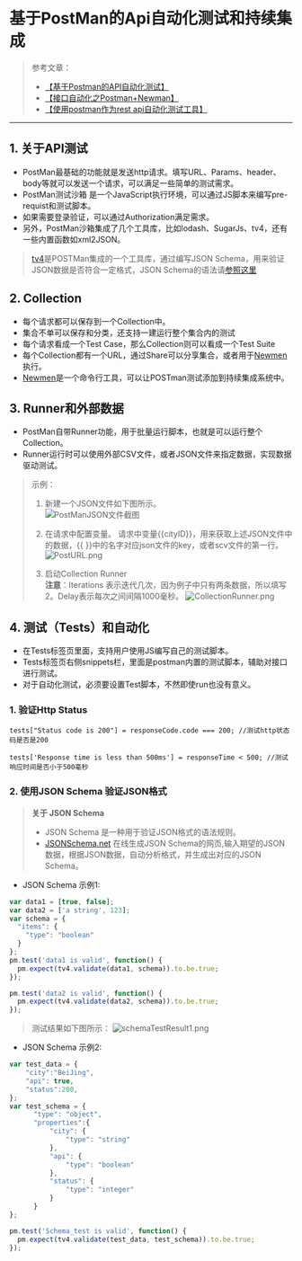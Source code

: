 # 基于PostMan的Api自动化测试和持续集成

>参考文章：
>
> - [【基于Postman的API自动化测试】](https://segmentfault.com/a/1190000005055899)
> - [【接口自动化之Postman+Newman】](http://www.cnblogs.com/zuoshaowei/p/6192863.html)
> - [【使用postman作为rest api自动化测试工具】](https://segmentfault.com/a/1190000008279947)

----------


## 1. 关于API测试
- PostMan最基础的功能就是发送http请求。填写URL、Params、header、body等就可以发送一个请求，可以满足一些简单的测试需求。
- PostMan测试沙箱 是一个JavaScript执行环境，可以通过JS脚本来编写pre-requist和测试脚本。
- 如果需要登录验证，可以通过Authorization满足需求。
- 另外，PostMan沙箱集成了几个工具库，比如lodash、SugarJs、tv4，还有一些内置函数如xml2JSON。
> [tv4](https://github.com/geraintluff/tv4)是POSTMan集成的一个工具库，通过编写JSON Schema，用来验证JSON数据是否符合一定格式，JSON Schema的语法请[参照这里](http://json-schema.org/example1.html)


## 2. Collection
- 每个请求都可以保存到一个Collection中。
- 集合不单可以保存和分类，还支持一建运行整个集合内的测试
- 每个请求看成一个Test Case，那么Collection则可以看成一个Test Suite
- 每个Collection都有一个URL，通过Share可以分享集合，或者用于[Newmen](https://www.npmjs.com/package/newman)执行。
- [Newmen](https://www.npmjs.com/package/newman)是一个命令行工具，可以让POSTman测试添加到持续集成系统中。


## 3. Runner和外部数据
- PostMan自带Runner功能，用于批量运行脚本，也就是可以运行整个Collection。
- Runner运行时可以使用外部CSV文件，或者JSON文件来指定数据，实现数据驱动测试。
> 示例：
> 
>  1. 新建一个JSON文件如下图所示。  
>  ![PostManJSON文件截图](https://www.z4a.net/images/2018/01/03/PostManJSON.png)
>  
>  2. 在请求中配置变量。
>  请求中变量{{cityID}}，用来获取上述JSON文件中的数据，{{ }}中的名字对应json文件的key，或者scv文件的第一行。
>  ![PostURL.png](https://www.z4a.net/images/2018/01/03/PostURL.png)
>  
>  3. 启动Collection Runner   
>  **注意**：Iterations 表示迭代几次，因为例子中只有两条数据，所以填写2。Delay表示每次之间间隔1000毫秒。
>  ![CollectionRunner.png](https://www.z4a.net/images/2018/01/03/CollectionRunner.png)

##  4. 测试（Tests）和自动化
- 在Tests标签页里面，支持用户使用JS编写自己的测试脚本。
- Tests标签页右侧snippets栏，里面是postman内置的测试脚本，辅助对接口进行测试。
- 对于自动化测试，必须要设置Test脚本，不然即使run也没有意义。


### 1. 验证Http Status

`tests["Status code is 200"] = responseCode.code === 200; //测试http状态码是否是200 `

`tests['Response time is less than 500ms'] = responseTime < 500; //测试响应时间是否小于500毫秒 `




### 2. 使用JSON Schema 验证JSON格式
> 
> **关于 JSON Schema**
> - JSON Schema 是一种用于验证JSON格式的语法规则。
> - [JSONSchema.net](https://jsonschema.net/#/) 在线生成JSON Schema的网页,输入期望的JSON数据，根据JSON数据，自动分析格式，并生成出对应的JSON Schema。
> 
- JSON Schema 示例1:

```javascript
var data1 = [true, false];
var data2 = ['a string', 123];
var schema = {
  "items": {
    "type": "boolean"
  }
};
pm.test('data1 is valid', function() {
  pm.expect(tv4.validate(data1, schema)).to.be.true;
});

pm.test('data2 is valid', function() {
  pm.expect(tv4.validate(data2, schema)).to.be.true;
});

```
> 测试结果如下图所示：
> ![schemaTestResult1.png](https://www.z4a.net/images/2018/01/03/schemaTestResult1.png)

- JSON Schema 示例2:

```javascript
var test_data = {
    "city":"BeiJing", 
    "api": true,
    "status":200,
};
var test_schema = {
      "type": "object", 
      "properties":{
          "city": {
              "type": "string"
          },
          "api": {
              "type": "boolean"
          },
          "status": {
              "type": "integer"
          }
      }
};

pm.test('Schema_test is valid', function() {
  pm.expect(tv4.validate(test_data, test_schema)).to.be.true;
});

```